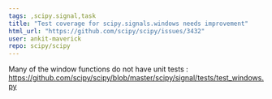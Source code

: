 ```yaml
---
tags: ,scipy.signal,task
title: "Test coverage for scipy.signals.windows needs improvement"
html_url: "https://github.com/scipy/scipy/issues/3432"
user: ankit-maverick
repo: scipy/scipy
---
```


Many of the window functions do not have unit tests : https://github.com/scipy/scipy/blob/master/scipy/signal/tests/test_windows.py
